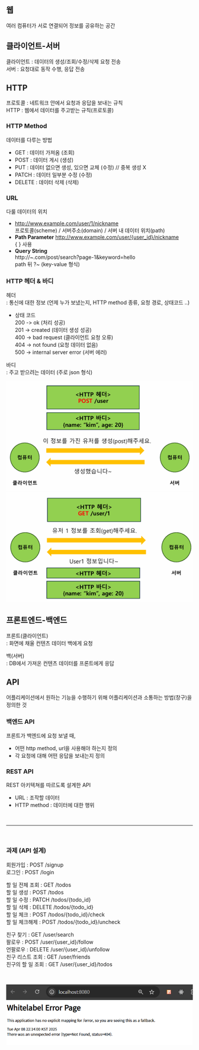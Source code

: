 ## 웹

여러 컴퓨터가 서로 연결되어 정보를 공유하는 공간

## 클라이언트-서버

클라이언트 : 데이터의 생성/조회/수정/삭제 요청 전송  
서버 : 요청대로 동작 수행, 응답 전송

## HTTP

프로토콜 : 네트워크 안에서 요청과 응답을 보내는 규칙  
HTTP : 웹에서 데이터를 주고받는 규칙(프로토콜)

### HTTP Method

데이터를 다루는 방법

- GET : 데이터 가져옴 (조회)
- POST : 데이터 게시 (생성)
- PUT : 데이터 없으면 생성, 있으면 교체 (수정) // 중복 생성 X
- PATCH : 데이터 일부분 수정 (수정)
- DELETE : 데이터 삭제 (삭제)

### URL

다룰 데이터의 위치

- http://www.example.com/user/1/nickname  
  프로토콜(scheme) / 서버주소(domain) / 서버 내 데이터 위치(path)
- **Path Parameter**
  http://www.example.com/user/{user_id}/nickname  
  { } 사용
- **Query String**  
  http://~.com/post/search?page-1&keyword=hello  
  path 뒤 ?~ (key-value 형식)

### HTTP 헤더 & 바디

헤더  
: 통신에 대한 정보 (언제 누가 보냈는지, HTTP method 종류, 요청 경로, 상태코드 ..)

- 상태 코드  
  200 -> ok (처리 성공)  
  201 -> created (데이터 생성 성공)  
  400 -> bad request (클라이언트 요청 오류)  
  404 -> not found (요청 데이터 없음)  
  500 -> internal server error (서버 에러)

바디  
: 주고 받으려는 데이터 (주로 json 형식)

![alt text](image.png) ![alt text](image-1.png)

## 프론트엔드-백엔드

프론트(클라이언트)  
: 화면에 채울 컨텐츠 데이터 백에게 요청

백(서버)  
: DB에서 가져온 컨텐츠 데이터를 프론트에게 응답

## API

어플리케이션에서 원하는 기능을 수행하기 위해 어플리케이션과 소통하는 방법(창구)을 정의한 것

### 백엔드 API

프론트가 백엔드에 요청 보낼 때,

- 어떤 http method, url을 사용해야 하는지 정의
- 각 요청에 대해 어떤 응답을 보내는지 정의

### REST API

REST 아키텍쳐를 따르도록 설계한 API

- URL : 조작할 데이터
- HTTP method : 데이터에 대한 행위

&nbsp;

---

&nbsp;

### 과제 (API 설계)

회원가입 : POST /signup  
로그인 : POST /login

할 일 전체 조회 : GET /todos  
할 일 생성 : POST /todos  
할 일 수정 : PATCH /todos/{todo_id}  
할 일 삭제 : DELETE /todos/{todo_id}  
할 일 체크 : POST /todos/{todo_id}/check  
할 일 체크해제 : POST /todos/{todo_id}/uncheck

친구 찾기 : GET /user/search  
팔로우 : POST /user/{user_id}/follow  
언팔로우 : DELETE /user/{user_id}/unfollow  
친구 리스트 조회 : GET /user/friends  
친구의 할 일 조회 : GET /user/{user_id}/todos

&nbsp;

![alt text](image-2.png)
